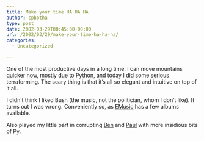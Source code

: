 ```yaml
---
title: Make your time HA HA HA
author: cpbotha
type: post
date: 2002-03-29T00:45:00+00:00
url: /2002/03/29/make-your-time-ha-ha-ha/
categories:
  - Uncategorized

---
```

One of the most productive days in a long time. I can move mountains quicker now, mostly due to Python, and today I did some serious terraforming. The scary thing is that it’s all so elegant and intuitive on top of it all.

I didn’t think I liked Bush (the music, not the politician, whom I don’t like). It turns out I was wrong. Conveniently so, as [EMusic][1] has a few albums available.

Also played my little part in corrupting [Ben][2] and [Paul][3] with more insidious bits of Py.

 [1]: http://www.emusic.com/
 [2]: http://livejournal.com/~bwright
 [3]: http://livejournal.com/~pwdebruin
